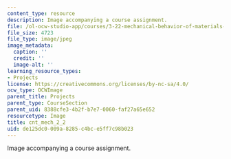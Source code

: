 ```yaml
---
content_type: resource
description: Image accompanying a course assignment.
file: /ol-ocw-studio-app/courses/3-22-mechanical-behavior-of-materials-spring-2008/de125dc0009a8285c4bce5ff7c98b023_cnt_mech_2_2.jpg
file_size: 4723
file_type: image/jpeg
image_metadata:
  caption: ''
  credit: ''
  image-alt: ''
learning_resource_types:
- Projects
license: https://creativecommons.org/licenses/by-nc-sa/4.0/
ocw_type: OCWImage
parent_title: Projects
parent_type: CourseSection
parent_uid: 8388cfe3-4b2f-b7e7-0060-faf27a65e652
resourcetype: Image
title: cnt_mech_2_2
uid: de125dc0-009a-8285-c4bc-e5ff7c98b023
---
```

Image accompanying a course assignment.